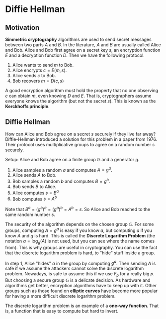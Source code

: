 # Diffie Hellman
## Motivation
**Simmetric cryptography** algorithms are used to send secret messages between two parts $A$ and $B$. In the literature, $A$ and $B$ are usually called Alice and Bob. Alice and Bob first agree on a secret key $s$, an encryption function $E$ and a decryption function $D$. Then we have the following protocol:

1. Alice wants to send $m$ to Bob.
2. Alice encrypts $c=E(m, s)$.
3. Alice sends $c$ to Bob.
4. Bob recovers $m=D(c, s)$

A good encryption algorithm must hold the property that no one observing $c$ can obtain $m$, even knowing $D$ and $E$. That is, cryptographers assume everyone knows the algorithm (but not the secret $s$). This is known as the **Kerckhoffs principle**.

## Diffie Hellman
How can Alice and Bob agree on a secret $s$ securely if they live far away? Diffie-Hellman introduced a solution for this problem in a paper from 1976. Their protocol uses multiplicative groups to agree on a random number $s$ securely.

Setup: Alice and Bob agree on a finite group $\mathbb{G}$ and a generator $g$.
1. Alice samples a random $a$ and computes $A=g^a$.
2. Alice sends $A$ to Bob.
3. Bob samples a random $b$ and computes $B=g^b$.
4. Bob sends $B$ to Alice.
5. Alice computes $s=B^a$
6. Bob computes $s=A^b$

Note that $B^a=(g^b)^a=(g^a)^b=A^b=s$. So Alice and Bob reached to the same random number $s$.

The security of the algorithm depends on the chosen group $\mathbb{G}$. For some groups, computing $A=g^a$ is easy if you know $a$, but computing $a$ if you know $A$ and $g$ is hard. This is called the **Discrete Logarithm Problem** (the notation $a=\log_g(A)$ is not used, but you can see where the name comes from). This is why groups are useful in cryptography. You can use the fact that the discrete logarithm problem is hard, to "hide" stuff inside a group.

In step 1, Alice "hides" $a$ in the group by computing $g^a$. Then sending $A$ is safe if we assume the attackers cannot solve the discrete logarithm problem. Nowadays, is safe to assume this if we use $F_p$ for a really big $p$. But choosing a secure group $\mathbb{G}$ is a delicate decision. As hardware and algorithms get better, encryption algorithms have to keep up with it. Other groups such as those found on **elliptic curves** have become more popular for having a more difficult discrete logarithm problem.

The discrete logarithm problem is an example of a **one-way function**. That is, a function that is easy to compute but hard to invert.
